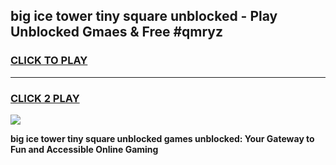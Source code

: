 
## big ice tower tiny square unblocked - Play Unblocked Gmaes & Free #qmryz
<h3>
<a href="https://news.freeplayer.one?title=big_ice_tower_tiny_square_unblocked&ref=03M">CLICK TO PLAY</a></h3>
<hr>

<h3>
<a href="https://news.freeplayer.one?title=big_ice_tower_tiny_square_unblocked&ref=03M">CLICK 2 PLAY</a>
  
</h3>

<a href="https://news.freeplayer.one?title=big_ice_tower_tiny_square_unblocked&ref=03M"><img src="https://clearcache.store/games.png"></a>


**big ice tower tiny square unblocked games unblocked: Your Gateway to Fun and Accessible Online Gaming**
